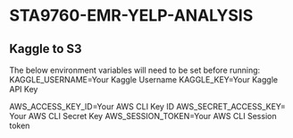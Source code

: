 # STA9760-EMR-YELP-ANALYSIS

## Kaggle to S3

The below environment variables will need to be set before running:
KAGGLE_USERNAME=Your Kaggle Username
KAGGLE_KEY=Your Kaggle API Key

AWS_ACCESS_KEY_ID=Your AWS CLI Key ID
AWS_SECRET_ACCESS_KEY= Your AWS CLI Secret Key
AWS_SESSION_TOKEN=Your AWS CLI Session token
